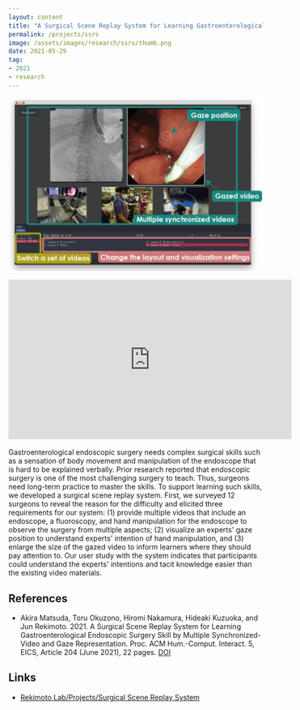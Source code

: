 ```yaml
---
layout: content
title: "A Surgical Scene Replay System for Learning Gastroenterological Endoscopic Surgery Skill by Multiple Synchronized-Video and Gaze Representation"
permalink: /projects/ssrs
image: /assets/images/research/ssrs/thumb.png
date: 2021-05-29
tag:
- 2021
- research
---
```


![](/assets/images/research/ssrs/top.png)

<iframe width="560" height="315" src="https://www.youtube.com/embed/IaCvPKd5vOw" title="YouTube video player" frameborder="0" allow="accelerometer; autoplay; clipboard-write; encrypted-media; gyroscope; picture-in-picture; web-share" allowfullscreen></iframe>

Gastroenterological endoscopic surgery needs complex surgical skills such as a sensation of body movement and manipulation of the endoscope that is hard to be explained verbally. Prior research reported that endoscopic surgery is one of the most challenging surgery to teach. Thus, surgeons need long-term practice to master the skills. To support learning such skills, we developed a surgical scene replay system. First, we surveyed 12 surgeons to reveal the reason for the difficulty and elicited three requirements for our system: (1) provide multiple videos that include an endoscope, a fluoroscopy, and hand manipulation for the endoscope to observe the surgery from multiple aspects; (2) visualize an experts' gaze position to understand experts' intention of hand manipulation, and (3) enlarge the size of the gazed video to inform learners where they should pay attention to. Our user study with the system indicates that participants could understand the experts' intentions and tacit knowledge easier than the existing video materials.

## References

- Akira Matsuda, Toru Okuzono, Hiromi Nakamura, Hideaki Kuzuoka, and Jun Rekimoto. 2021. A Surgical Scene Replay System for Learning Gastroenterological Endoscopic Surgery Skill by Multiple Synchronized-Video and Gaze Representation. Proc. ACM Hum.-Comput. Interact. 5, EICS, Article 204 (June 2021), 22 pages. [DOI](https://doi.org/10.1145/3461726)

## Links

- [Rekimoto Lab/Projects/Surgical Scene Replay System](https://lab.rekimoto.org/projects/a-surgical-scene-replay-system-for-learning-gastroenterological-endoscopic-surgery-skill-by-multiple-synchronized-video-and-gaze-representation/)